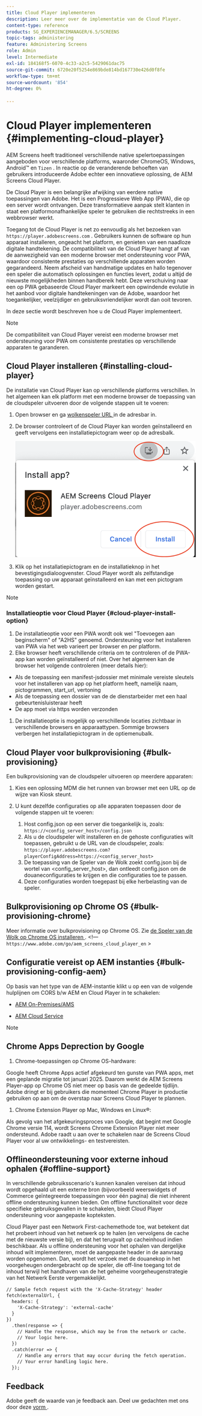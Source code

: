 ```yaml
---
title: Cloud Player implementeren
description: Leer meer over de implementatie van de Cloud Player.
content-type: reference
products: SG_EXPERIENCEMANAGER/6.5/SCREENS
topic-tags: administering
feature: Administering Screens
role: Admin
level: Intermediate
exl-id: 184168f5-6070-4c33-a2c5-5429061dac75
source-git-commit: 6720e20f5254e869bde814bd167730e426d0f8fe
workflow-type: tm+mt
source-wordcount: '854'
ht-degree: 0%

---
```


# Cloud Player implementeren {#implementing-cloud-player}

AEM Screens heeft traditioneel verschillende native spelertoepassingen aangeboden voor verschillende platforms, waaronder ChromeOS, Windows, Android™ en `Tizen` . In reactie op de veranderende behoeften van gebruikers introduceerde Adobe echter een innovatieve oplossing, de AEM Screens Cloud Player.

De Cloud Player is een belangrijke afwijking van eerdere native toepassingen van Adobe. Het is een Progressieve Web App (PWA), die op een server wordt ontvangen. Deze transformatieve aanpak stelt klanten in staat een platformonafhankelijke speler te gebruiken die rechtstreeks in een webbrowser werkt.

Toegang tot de Cloud Player is net zo eenvoudig als het bezoeken van `https://player.adobescreens.com` . Gebruikers kunnen de software op hun apparaat installeren, ongeacht het platform, en genieten van een naadloze digitale handtekening. De compatibiliteit van de Cloud Player hangt af van de aanwezigheid van een moderne browser met ondersteuning voor PWA, waardoor consistente prestaties op verschillende apparaten worden gegarandeerd. Neem afscheid van handmatige updates en hallo tegenover een speler die automatisch oplossingen en functies levert, zodat u altijd de nieuwste mogelijkheden binnen handbereik hebt. Deze verschuiving naar een op PWA gebaseerde Cloud Player markeert een opwindende evolutie in het aanbod voor digitale handtekeningen van de Adobe, waardoor het toegankelijker, veelzijdiger en gebruiksvriendelijker wordt dan ooit tevoren.

In deze sectie wordt beschreven hoe u de Cloud Player implementeert.

>[!NOTE]
>
>De compatibiliteit van Cloud Player vereist een moderne browser met ondersteuning voor PWA om consistente prestaties op verschillende apparaten te garanderen.

## Cloud Player installeren {#installing-cloud-player}

De installatie van Cloud Player kan op verschillende platforms verschillen. In het algemeen kan elk platform met een moderne browser de toepassing van de cloudspeler uitvoeren door de volgende stappen uit te voeren:

1. Open browser en ga [ wolkenspeler URL ](https://player.adobescreens.com/content/dam/universal-player/firmware.html) in de adresbar in.
1. De browser controleert of de Cloud Player kan worden geïnstalleerd en geeft vervolgens een installatiepictogram weer op de adresbalk.

   ![afbeelding](/help/user-guide/assets/cloud-player-install.png)

1. Klik op het installatiepictogram en de installatieknop in het bevestigingsdialoogvenster. Cloud Player wordt als zelfstandige toepassing op uw apparaat geïnstalleerd en kan met een pictogram worden gestart.

>[!NOTE]
>
>### Installatieoptie voor Cloud Player {#cloud-player-install-option}
>
1. De installatieoptie voor een PWA wordt ook wel &quot;Toevoegen aan beginscherm&quot; of &quot;A2HS&quot; genoemd. Ondersteuning voor het installeren van PWA via het web varieert per browser en per platform.
1. Elke browser heeft verschillende criteria om te controleren of de PWA-app kan worden geïnstalleerd of niet. Over het algemeen kan de browser het volgende controleren (meer details hier):
>
* Als de toepassing een manifest-jsdossier met minimale vereiste sleutels voor het installeren van app op het platform heeft, namelijk naam, pictogrammen, start_url, vertoning
* Als de toepassing een dossier van de de dienstarbeider met een haal gebeurtenisluisteraar heeft
* De app moet via https worden verzonden
>
1. De installatieoptie is mogelijk op verschillende locaties zichtbaar in verschillende browsers en apparaattypen. Sommige browsers verbergen het installatiepictogram in de optiemenubalk.

## Cloud Player voor bulkprovisioning {#bulk-provisioning}

Een bulkprovisioning van de cloudspeler uitvoeren op meerdere apparaten:

1. Kies een oplossing MDM die het runnen van browser met een URL op de wijze van Kiosk steunt.
1. U kunt dezelfde configuraties op alle apparaten toepassen door de volgende stappen uit te voeren:

   1. Host config.json op een server die toegankelijk is, zoals: `https://<config_server_host>/config.json`
   1. Als u de cloudspeler wilt installeren en de gehoste configuraties wilt toepassen, gebruikt u de URL van de cloudspeler, zoals: `https://player.adobescreens.com?playerConfigAddress=https://<config_server_host>`
   1. De toepassing van de Speler van de Wolk zoekt config.json bij de wortel van &lt;config_server_host>, dan ontleedt config.json om de douaneconfiguraties te krijgen en die configuraties toe te passen.
   1. Deze configuraties worden toegepast bij elke herbelasting van de speler.

## Bulkprovisioning op Chrome OS {#bulk-provisioning-chrome}

Meer informatie over bulkprovisioning op Chrome OS. Zie [ de Speler van de Wolk op Chrome OS installeren ](https://main--screens-franklin-documentation--hlxscreens.hlx.live/updates/cloud-player/guides/chromeos-install-cloud-player). &lt;!— `https://www.adobe.com/go/aem_screens_cloud_player_en` >

## Configuratie vereist op AEM instanties {#bulk-provisioning-config-aem}

Op basis van het type van de AEM-instantie klikt u op een van de volgende hulplijnen om CORS b/w AEM en Cloud Player in te schakelen:

* [ AEM On-Premises/AMS ](https://main--screens-franklin-documentation--hlxscreens.hlx.live/updates/cloud-player/guides/cors-settings-aem-onpremandams) <!-- `https://www.adobe.com/go/aem_screens_cors_ams_en` -->

* [ AEM Cloud Service ](https://main--screens-franklin-documentation--hlxscreens.hlx.live/updates/cloud-player/guides/cors-settings-aem-cs) <!-- `https://www.adobe.com/go/aem_screens_cors_aemaacs_en` -->


>[!NOTE]
>
## Chrome Apps Deprection by Google
>
1. Chrome-toepassingen op Chrome OS-hardware:
>
Google heeft Chrome Apps actief afgekeurd ten gunste van PWA apps, met een geplande migratie tot januari 2025. Daarom werkt de AEM Screens Player-app op Chrome OS niet meer op basis van de gedeelde tijdlijn. Adobe dringt er bij gebruikers die momenteel Chrome Player in productie gebruiken op aan om de overstap naar Screens Cloud Player te plannen.
>
1. Chrome Extension Player op Mac, Windows en Linux®:
>
Als gevolg van het afgekeuringsproces van Google, dat begint met Google Chrome versie 114, wordt Screens Chrome Extension Player niet meer ondersteund. Adobe raadt u aan over te schakelen naar de Screens Cloud Player voor al uw ontwikkelings- en testvereisten.

## Offlineondersteuning voor externe inhoud ophalen {#offline-support}

In verschillende gebruiksscenario&#39;s kunnen kanalen vereisen dat inhoud wordt opgehaald uit een externe bron (bijvoorbeeld weerswidgets of Commerce geïntegreerde toepassingen voor één pagina) die niet inherent offline ondersteuning kunnen bieden. Om offline functionaliteit voor deze specifieke gebruiksgevallen in te schakelen, biedt Cloud Player ondersteuning voor aangepaste kopteksten.

Cloud Player past een Network First-cachemethode toe, wat betekent dat het probeert inhoud van het netwerk op te halen (en vervolgens de cache met de nieuwste versie bij), en dat het terugvalt op cacheinhoud indien beschikbaar. Als u offline ondersteuning voor het ophalen van dergelijke inhoud wilt implementeren, moet de aangepaste header in de aanvraag worden opgenomen. Dan, wordt het verzoek met de douanekop in het voorgeheugen ondergebracht op de speler, die off-line toegang tot de inhoud terwijl het handhaven van de het geheime voorgeheugenstrategie van het Netwerk Eerste vergemakkelijkt.

```
// Sample fetch request with the 'X-Cache-Strategy' header
fetch(externalUrl, {
  headers: {
    'X-Cache-Strategy': 'external-cache'
  }
})
  .then(response => {
    // Handle the response, which may be from the network or cache.
    // Your logic here.
  })
  .catch(error => {
    // Handle any errors that may occur during the fetch operation.
    // Your error handling logic here.
  }); 
```

## Feedback

Adobe geeft de waarde van je feedback aan. Deel uw gedachten met ons door deze [ vorm ](https://forms.office.com/pages/responsepage.aspx?id=Wht7-jR7h0OUrtLBeN7O4TFE0b_GjstOj6I1uGs9vLpURVdWWklQQTZZRTFVNEhRVlBWWldMWlJXOC4u).
